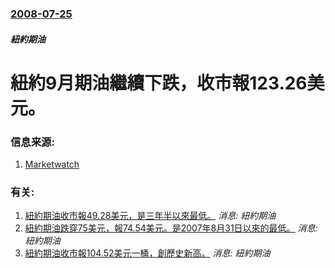 ### [2008-07-25](/news/2008/07/25/index.md)

##### 紐約期油
# 紐約9月期油繼續下跌，收市報123.26美元。




### 信息来源:

1. [Marketwatch](http://www.marketwatch.com/news/story/crude-futures-fall-18-economic/story.aspx?guid=CCD0FD2D-9F12-43F6-BD59-0A1723157E4D&dist=SecMostCommented)

### 有关:

1. [紐約期油收市報49.28美元，是三年半以來最低。](/news/2008/12/1/紐約期油收市報4928美元-是三年半以來最低.md) _消息: 紐約期油_
2. [紐約期油跌穿75美元，報74.54美元。是2007年8月31日以來的最低。](/news/2008/10/16/紐約期油跌穿75美元-報7454美元-是2007年8月31日以來的最低.md) _消息: 紐約期油_
3. [紐約期油收市報104.52美元一桶，創歷史新高。](/news/2008/03/6/紐約期油收市報10452美元一桶-創歷史新高.md) _消息: 紐約期油_
